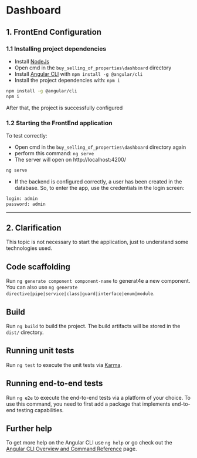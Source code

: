 # Dashboard

## 1. FrontEnd Configuration

### 1.1 Installing project dependencies

- Install [NodeJs](https://nodejs.org/en/)
- Open cmd in the `buy_selling_of_properties\dashboard` directory
- Install [Angular CLI](https://github.com/angular/angular-cli) with `npm install -g @angular/cli`
- Install the project dependencies with: `npm i`

```sh
npm install -g @angular/cli
npm i
```

After that, the project is successfully configured

### 1.2 Starting the FrontEnd application

To test correctly:
- Open cmd in the `buy_selling_of_properties\dashboard` directory again
- perform this command: `ng serve`
- The server will open on http://localhost:4200/

```sh
ng serve
```

- If the backend is configured correctly, a user has been created in the database. So, to enter the app, use the credentials in the login screen:
```sh
login: admin
password: admin
```

___

## 2. Clarification

This topic is not necessary to start the application, just to understand some technologies used.

## Code scaffolding

Run `ng generate component component-name` to generat4e a new component. You can also use `ng generate directive|pipe|service|class|guard|interface|enum|module`.

## Build

Run `ng build` to build the project. The build artifacts will be stored in the `dist/` directory.

## Running unit tests

Run `ng test` to execute the unit tests via [Karma](https://karma-runner.github.io).

## Running end-to-end tests

Run `ng e2e` to execute the end-to-end tests via a platform of your choice. To use this command, you need to first add a package that implements end-to-end testing capabilities.

## Further help

To get more help on the Angular CLI use `ng help` or go check out the [Angular CLI Overview and Command Reference](https://angular.io/cli) page.
